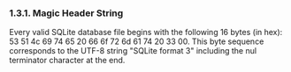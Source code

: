 ### 1\.3\.1\. Magic Header String


Every valid SQLite database file begins with the following 16 bytes 
(in hex): 53 51 4c 69 74 65 20 66 6f 72 6d 61 74 20 33 00\. This byte sequence
corresponds to the UTF\-8 string "SQLite format 3" including the nul
terminator character at the end.


